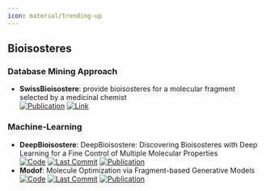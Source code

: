 ```yaml
---
icon: material/trending-up
---
```



## **Bioisosteres**
### **Database Mining Approach**
- **SwissBioisostere**: provide bioisosteres for a molecular fragment selected by a medicinal chemist  
	[![Publication](https://img.shields.io/badge/Publication-Citations:29-blue?style=for-the-badge&logo=bookstack)](https://doi.org/10.1093/nar/gkab1047) [![Link](https://img.shields.io/badge/Link-online-brightgreen?style=for-the-badge&logo=cachet&logoColor=65FF8F)](http://www.swissbioisostere.ch/) 
### **Machine-Learning**
- **DeepBioisostere**: DeepBioisostere: Discovering Bioisosteres with Deep Learning for a Fine Control of Multiple Molecular Properties  
		[![Code](https://img.shields.io/github/stars/Hwoo-Kim/DeepBioisostere?style=for-the-badge&logo=github)](https://github.com/Hwoo-Kim/DeepBioisostere) [![Last Commit](https://img.shields.io/github/last-commit/Hwoo-Kim/DeepBioisostere?style=for-the-badge&logo=github)](https://github.com/Hwoo-Kim/DeepBioisostere) [![Publication](https://img.shields.io/badge/Publication-Citations:0-blue?style=for-the-badge&logo=bookstack)](https://doi.org/10.48550/arXiv.2403.02706) 
- **Modof**: Molecule Optimization via Fragment-based Generative Models  
		[![Code](https://img.shields.io/github/stars/ziqi92/Modof?style=for-the-badge&logo=github)](https://github.com/ziqi92/Modof) [![Last Commit](https://img.shields.io/github/last-commit/ziqi92/Modof?style=for-the-badge&logo=github)](https://github.com/ziqi92/Modof) [![Publication](https://img.shields.io/badge/Publication-Citations:37-blue?style=for-the-badge&logo=bookstack)](https://doi.org/10.1038/s42256-021-00410-2) 
